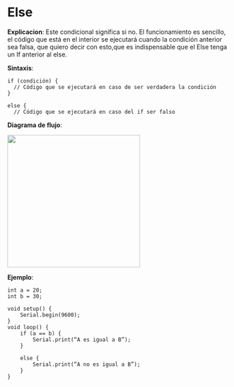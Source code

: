 # **Else**

**Explicacion**: Este condicional significa si no. El funcionamiento es sencillo, el código que está en el interior se ejecutará cuando la condición anterior sea falsa, que quiero decir con esto,que es indispensable que el Else tenga un If anterior al else.

**Sintaxis**:

```arduino
if (condición) {
  // Código que se ejecutará en caso de ser verdadera la condición
}

else {
  // Código que se ejecutará en caso del if ser falso
```

**Diagrama de flujo**:

<img src="https://i.imgur.com/UY3MJNn.jpeg" width="300">

**Ejemplo**:

```arduino
int a = 20;
int b = 30;

void setup() {
    Serial.begin(9600);
}
void loop() {
    if (a == b) {
        Serial.print(“A es igual a B”);
    }

    else {
        Serial.print(“A no es igual a B”);
    }
}
```